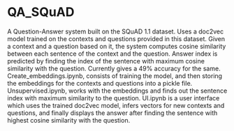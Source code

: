 # QA_SQuAD

A Question-Answer system built on the SQuAD 1.1 dataset. 
Uses a doc2vec model trained on the contexts and questions provided in this dataset. 
Given a context and a question based on it, the system computes cosine similarity between each sentence of the context and the question.
Answer index is predicted by finding the index of the sentence with maximum cosine similarity with the question. 
Currently gives a 49% accuracy for the same. 
Create_embeddings.ipynb, consists of training the model, and then storing the embeddings for the contexts and questions into a pickle file. 
Unsupervised.ipynb, works with the embeddings and finds out the sentence index with maximum similarity to the question.
UI.ipynb is a user interface which uses the trained doc2vec model, infers vectors for new contexts and questions, and finally displays the answer 
after finding the sentence with highest cosine similarity with the question.


 
